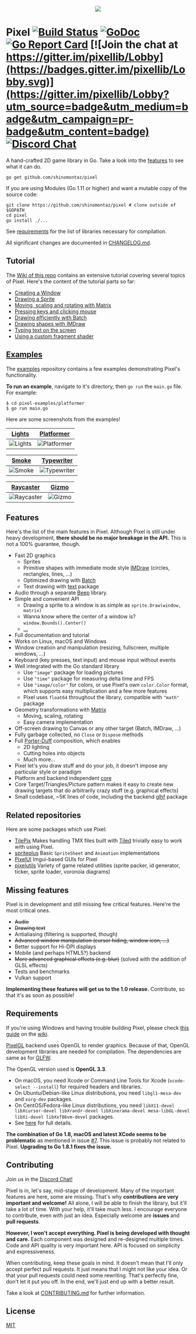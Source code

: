 <p align="center"><img src="logo/LOGOTYPE-HORIZONTAL-BLUE.png"></p>

# Pixel [![Build Status](https://travis-ci.org/faiface/pixel.svg?branch=master)](https://travis-ci.org/faiface/pixel) [![GoDoc](https://godoc.org/github.com/shinomontaz/pixel?status.svg)](https://godoc.org/github.com/shinomontaz/pixel) [![Go Report Card](https://goreportcard.com/badge/github.com/shinomontaz/pixel)](https://goreportcard.com/report/github.com/shinomontaz/pixel) [![Join the chat at https://gitter.im/pixellib/Lobby](https://badges.gitter.im/pixellib/Lobby.svg)](https://gitter.im/pixellib/Lobby?utm_source=badge&utm_medium=badge&utm_campaign=pr-badge&utm_content=badge) [![Discord Chat](https://img.shields.io/discord/699679031603494954)](https://discord.gg/q2DK4MP)  

A hand-crafted 2D game library in Go. Take a look into the [features](#features) to see what it can
do.

```
go get github.com/shinomontaz/pixel
```

If you are using Modules (Go 1.11 or higher) and want a mutable copy of the source code:

```
git clone https://github.com/shinomontaz/pixel # clone outside of $GOPATH
cd pixel
go install ./...
```

See [requirements](#requirements) for the list of libraries necessary for compilation.

All significant changes are documented in [CHANGELOG.md](CHANGELOG.md).

## Tutorial

The [Wiki of this repo](https://github.com/shinomontaz/pixel/wiki) contains an extensive tutorial
covering several topics of Pixel. Here's the content of the tutorial parts so far:

- [Creating a Window](https://github.com/shinomontaz/pixel/wiki/Creating-a-Window)
- [Drawing a Sprite](https://github.com/shinomontaz/pixel/wiki/Drawing-a-Sprite)
- [Moving, scaling and rotating with Matrix](https://github.com/shinomontaz/pixel/wiki/Moving,-scaling-and-rotating-with-Matrix)
- [Pressing keys and clicking mouse](https://github.com/shinomontaz/pixel/wiki/Pressing-keys-and-clicking-mouse)
- [Drawing efficiently with Batch](https://github.com/shinomontaz/pixel/wiki/Drawing-efficiently-with-Batch)
- [Drawing shapes with IMDraw](https://github.com/shinomontaz/pixel/wiki/Drawing-shapes-with-IMDraw)
- [Typing text on the screen](https://github.com/shinomontaz/pixel/wiki/Typing-text-on-the-screen)
- [Using a custom fragment shader](https://github.com/shinomontaz/pixel/wiki/Using-a-custom-fragment-shader)

## [Examples](https://github.com/shinomontaz/pixel-examples)

The [examples](https://github.com/shinomontaz/pixel-examples) repository contains a few
examples demonstrating Pixel's functionality.

**To run an example**, navigate to it's directory, then `go run` the `main.go` file. For example:

```
$ cd pixel-examples/platformer
$ go run main.go
```

Here are some screenshots from the examples!

| [Lights](https://github.com/shinomontaz/pixel-examples/blob/master/lights) | [Platformer](https://github.com/shinomontaz/pixel-examples/blob/master/platformer) |
| --- | --- |
| ![Lights](https://github.com/shinomontaz/pixel-examples/blob/master/lights/screenshot.png) | ![Platformer](https://github.com/shinomontaz/pixel-examples/blob/master/platformer/screenshot.png) |

| [Smoke](https://github.com/shinomontaz/pixel-examples/blob/master/smoke) | [Typewriter](https://github.com/shinomontaz/pixel-examples/blob/master/typewriter) |
| --- | --- |
| ![Smoke](https://github.com/shinomontaz/pixel-examples/blob/master/smoke/screenshot.png) | ![Typewriter](https://github.com/shinomontaz/pixel-examples/blob/master/typewriter/screenshot.png) |

| [Raycaster](https://github.com/shinomontaz/pixel-examples/blob/master/community/raycaster) | [Gizmo](https://github.com/Lallassu/gizmo) |
| --- | --- |
| ![Raycaster](https://github.com/shinomontaz/pixel-examples/blob/master/community/raycaster/screenshot.png) | ![Gizmo](https://github.com/Lallassu/gizmo/blob/master/preview.png) |

## Features

Here's the list of the main features in Pixel. Although Pixel is still under heavy development,
**there should be no major breakage in the API.** This is not a 100% guarantee, though.

- Fast 2D graphics
  - Sprites
  - Primitive shapes with immediate mode style
    [IMDraw](https://github.com/shinomontaz/pixel/wiki/Drawing-shapes-with-IMDraw) (circles, rectangles,
    lines, ...)
  - Optimized drawing with [Batch](https://github.com/shinomontaz/pixel/wiki/Drawing-efficiently-with-Batch)
  - Text drawing with [text](https://godoc.org/github.com/shinomontaz/pixel/text) package
- Audio through a separate [Beep](https://github.com/faiface/beep) library.
- Simple and convenient API
  - Drawing a sprite to a window is as simple as `sprite.Draw(window, matrix)`
  - Wanna know where the center of a window is? `window.Bounds().Center()`
  - [...](https://godoc.org/github.com/shinomontaz/pixel)
- Full documentation and tutorial
- Works on Linux, macOS and Windows
- Window creation and manipulation (resizing, fullscreen, multiple windows, ...)
- Keyboard (key presses, text input) and mouse input without events
- Well integrated with the Go standard library
  - Use `"image"` package for loading pictures
  - Use `"time"` package for measuring delta time and FPS
  - Use `"image/color"` for colors, or use Pixel's own `color.Color` format, which supports easy
    multiplication and a few more features
  - Pixel uses `float64` throughout the library, compatible with `"math"` package
- Geometry transformations with
  [Matrix](https://github.com/shinomontaz/pixel/wiki/Moving,-scaling-and-rotating-with-Matrix)
  - Moving, scaling, rotating
  - Easy camera implementation
- Off-screen drawing to Canvas or any other target (Batch, IMDraw, ...)
- Fully garbage collected, no `Close` or `Dispose` methods
- Full [Porter-Duff](http://ssp.impulsetrain.com/porterduff.html) composition, which enables
  - 2D lighting
  - Cutting holes into objects
  - Much more...
- Pixel let's you draw stuff and do your job, it doesn't impose any particular style or paradigm
- Platform and backend independent [core](https://godoc.org/github.com/shinomontaz/pixel)
- Core Target/Triangles/Picture pattern makes it easy to create new drawing targets that do
  arbitrarily crazy stuff (e.g. graphical effects)
- Small codebase, ~5K lines of code, including the backend [glhf](https://github.com/shinomontaz/glhf)
  package

 ## Related repositories

 Here are some packages which use Pixel:
 - [TilePix](https://github.com/bcvery1/tilepix) Makes handling TMX files built with [Tiled](https://www.mapeditor.org/) trivially easy to work with using Pixel.
 - [spriteplus](https://github.com/cebarks/spriteplus) Basic `SpriteSheet` and `Animation` implementations
 - [PixelUI](https://github.com/dusk125/pixelui) Imgui-based GUIs for Pixel
 - [pixelutils](https://github.com/dusk125/pixelutils) Variety of game related utilities (sprite packer, id generator, ticker, sprite loader, voronoia diagrams)

## Missing features

Pixel is in development and still missing few critical features. Here're the most critical ones.

- ~~Audio~~
- ~~Drawing text~~
- Antialiasing (filtering is supported, though)
- ~~Advanced window manipulation (cursor hiding, window icon, ...)~~
- Better support for Hi-DPI displays
- Mobile (and perhaps HTML5?) backend
- ~~More advanced graphical effects (e.g. blur)~~ (solved with the addition of GLSL effects)
- Tests and benchmarks
- Vulkan support

**Implementing these features will get us to the 1.0 release.** Contribute, so that it's as soon as
possible!

## Requirements

If you're using Windows and having trouble building Pixel, please check [this
guide](https://github.com/shinomontaz/pixel/wiki/Building-Pixel-on-Windows) on the
[wiki](https://github.com/shinomontaz/pixel/wiki).

[PixelGL](https://godoc.org/github.com/shinomontaz/pixel/pixelgl) backend uses OpenGL to render
graphics. Because of that, OpenGL development libraries are needed for compilation. The dependencies
are same as for [GLFW](https://github.com/go-gl/glfw).

The OpenGL version used is **OpenGL 3.3**.

- On macOS, you need Xcode or Command Line Tools for Xcode (`xcode-select --install`) for required
  headers and libraries.
- On Ubuntu/Debian-like Linux distributions, you need `libgl1-mesa-dev` and `xorg-dev` packages.
- On CentOS/Fedora-like Linux distributions, you need `libX11-devel libXcursor-devel libXrandr-devel
  libXinerama-devel mesa-libGL-devel libXi-devel libXxf86vm-devel` packages.
- See [here](http://www.glfw.org/docs/latest/compile.html#compile_deps) for full details.

**The combination of Go 1.8, macOS and latest XCode seems to be problematic** as mentioned in issue
[#7](https://github.com/shinomontaz/pixel/issues/7). This issue is probably not related to Pixel.
**Upgrading to Go 1.8.1 fixes the issue.**

## Contributing

Join us in the [Discord Chat!](https://discord.gg/q2DK4MP)

Pixel is in, let's say, mid-stage of development. Many of the important features are here, some are
missing. That's why **contributions are very important and welcome!** All alone, I will be able to
finish the library, but it'll take a lot of time. With your help, it'll take much less. I encourage
everyone to contribute, even with just an idea. Especially welcome are **issues** and **pull
requests**.

**However, I won't accept everything. Pixel is being developed with thought and care.** Each
component was designed and re-designed multiple times. Code and API quality is very important here.
API is focused on simplicity and expressiveness.

When contributing, keep these goals in mind. It doesn't mean that I'll only accept perfect pull
requests. It just means that I might not like your idea. Or that your pull requests could need some
rewriting. That's perfectly fine, don't let it put you off. In the end, we'll just end up with a
better result.

Take a look at [CONTRIBUTING.md](CONTRIBUTING.md) for further information.

## License

[MIT](LICENSE)
